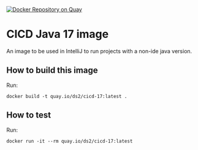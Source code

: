 [![Docker Repository on Quay](https://quay.io/repository/ds2/cicd-17/status "Docker Repository on Quay")](https://quay.io/repository/ds2/cicd-17)

# CICD Java 17 image

An image to be used in IntelliJ to run projects with a non-ide java version.

## How to build this image

Run:

    docker build -t quay.io/ds2/cicd-17:latest .

## How to test

Run:

    docker run -it --rm quay.io/ds2/cicd-17:latest
